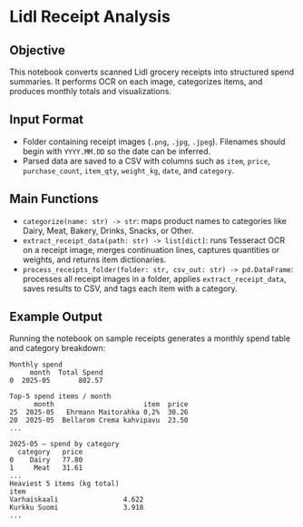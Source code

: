 # Lidl Receipt Analysis

## Objective
This notebook converts scanned Lidl grocery receipts into structured spend summaries. It performs OCR on each image, categorizes items, and produces monthly totals and visualizations.

## Input Format
- Folder containing receipt images (`.png`, `.jpg`, `.jpeg`). Filenames should begin with `YYYY.MM.DD` so the date can be inferred.
- Parsed data are saved to a CSV with columns such as `item`, `price`, `purchase_count`, `item_qty`, `weight_kg`, `date`, and `category`.

## Main Functions
- `categorize(name: str) -> str`: maps product names to categories like Dairy, Meat, Bakery, Drinks, Snacks, or Other.
- `extract_receipt_data(path: str) -> list[dict]`: runs Tesseract OCR on a receipt image, merges continuation lines, captures quantities or weights, and returns item dictionaries.
- `process_receipts_folder(folder: str, csv_out: str) -> pd.DataFrame`: processes all receipt images in a folder, applies `extract_receipt_data`, saves results to CSV, and tags each item with a category.

## Example Output
Running the notebook on sample receipts generates a monthly spend table and category breakdown:

```
Monthly spend
     month  Total Spend
0  2025-05       802.57

Top-5 spend items / month
      month                      item  price
25  2025-05   Ehrmann Maitorahka 0,2%  30.26
20  2025-05  Bellarom Crema kahvipavu  23.50
...

2025-05 – spend by category
  category   price
0    Dairy   77.80
1     Meat   31.61
...
Heaviest 5 items (kg total)
item
Varhaiskaali                4.622
Kurkku Suomi                3.918
...
```
